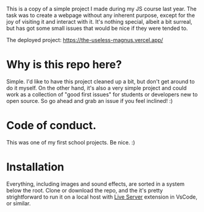 This is a copy of a simple project I made during my JS course last year. The task was to create a webpage without any inherent purpose, except for the joy of visiting it and interact with it. It's nothing special, albeit a bit surreal, but has got some small issues that would be nice if they were tended to.

The deployed project:
https://the-useless-magnus.vercel.app/

# Why is this repo here?

Simple. I'd like to have this project cleaned up a bit, but don't get around to do it myself. On the other hand, it's also a very simple project and could work as a collection of "good first issues" for students or developers new to open source. So go ahead and grab an issue if you feel inclined! :)

# Code of conduct.

This was one of my first school projects. Be nice. :)

# Installation

Everything, including images and sound effects, are sorted in a system below the root. Clone or download the repo, and the it's pretty strightforward to run it on a local host with [Live Server](https://marketplace.visualstudio.com/items?itemName=ritwickdey.LiveServer) extension in VsCode, or similar.
